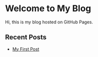 # Welcome to My Blog
Hi, this is my blog hosted on GitHub Pages.

## Recent Posts
- [My First Post](_posts/25-01-09-devops-roadmap.md)
